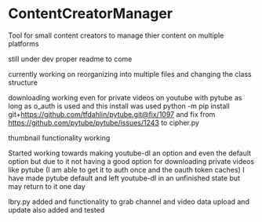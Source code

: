 # ContentCreatorManager
Tool for small content creators to manage thier content on multiple platforms

still under dev proper readme to come

currently working on reorganizing into multiple files and changing the class structure

downloading working even for private videos on youtube with pytube as long as o_auth is used and this install was used python -m pip install git+https://github.com/tfdahlin/pytube.git@fix/1097 and fix from https://github.com/pytube/pytube/issues/1243 to cipher.py

thumbnail functionality working

Started working towards making youtube-dl an option and even the default option but due to it not having a good option for downloading private videos like pytube (I am able to get it to auth once and the oauth token caches) I have made pytube default and left youtube-dl in an unfinished state but may return to it one day

lbry.py added and functionality to grab channel and video data upload and update also added and tested